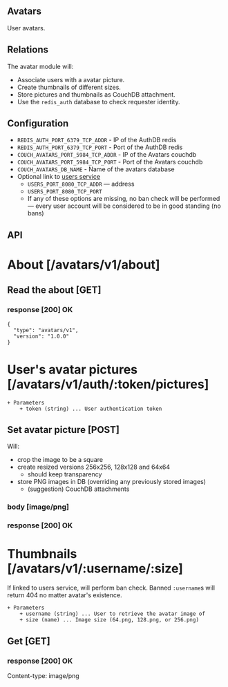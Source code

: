 Avatars
-----------

User avatars.

Relations
---------

The avatar module will:

 * Associate users with a avatar picture.
 * Create thumbnails of different sizes.
 * Store pictures and thumbnails as CouchDB attachment.
 * Use the `redis_auth` database to check requester identity.

Configuration
-------------

 * `REDIS_AUTH_PORT_6379_TCP_ADDR` - IP of the AuthDB redis
 * `REDIS_AUTH_PORT_6379_TCP_PORT` - Port of the AuthDB redis
 * `COUCH_AVATARS_PORT_5984_TCP_ADDR` - IP of the Avatars couchdb
 * `COUCH_AVATARS_PORT_5984_TCP_PORT` - Port of the Avatars couchdb
 * `COUCH_AVATARS_DB_NAME` - Name of the avatars database
 * Optional link to [users service](https://github.com/j3k0/ganomede-users)
    - `USERS_PORT_8080_TCP_ADDR` — address
    - `USERS_PORT_8080_TCP_PORT`
    - If any of these options are missing, no ban check will be performed — every user account will be considered to be in good standing (no bans)

API
---

# About [/avatars/v1/about]

## Read the about [GET]

### response [200] OK

    {
      "type": "avatars/v1",
      "version": "1.0.0"
    }

# User's avatar pictures [/avatars/v1/auth/:token/pictures]

    + Parameters
        + token (string) ... User authentication token

## Set avatar picture [POST]

Will:

 * crop the image to be a square
 * create resized versions 256x256, 128x128 and 64x64
   * should keep transparency
 * store PNG images in DB (overriding any previously stored images)
   * (suggestion) CouchDB attachments

### body [image/png]

### response [200] OK

# Thumbnails [/avatars/v1/:username/:size]

  If linked to users service, will perform ban check. Banned `:username`s will return 404 no matter avatar's existence.

    + Parameters
        + username (string) ... User to retrieve the avatar image of
        + size (name) ... Image size (64.png, 128.png, or 256.png)

## Get [GET]

### response [200] OK

Content-type: image/png
